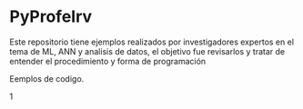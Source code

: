 # PyProfeIrv

Este repositorio tiene ejemplos realizados por investigadores expertos en el tema de ML, ANN y analisis de datos, el objetivo fue revisarlos 
y tratar de entender el procedimiento y forma de programación


Eemplos de codigo.

1
